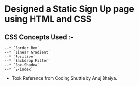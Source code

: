 # Designed a Static Sign Up page using HTML and CSS

## CSS Concepts Used :-

    --* `Border Box`
    --* `Linear Gradient`
    --* `Position`
    --* `Backdrop Filter`
    --* `Box-Shadow`
    --* `Z-index`

- Took Reference from Coding Shuttle by Anuj Bhaiya.